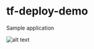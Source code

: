 # tf-deploy-demo

Sample application

![alt text](https://github.com/consciousconsumers/tf-deploy-demo/blob/mail/BasicInfraDiagram.png?raw=true)
